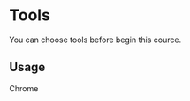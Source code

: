 # Tools

You can choose tools before begin this cource.

## Usage

Chrome

``` Download Google chrome
```

``` Download any text editor like Sublime text or brackets.io
```